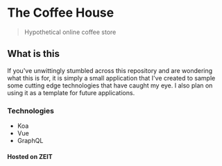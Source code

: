 # The Coffee House
> Hypothetical online coffee store

## What is this
If you've unwittingly stumbled across this repository and are wondering what this is for, it is simply a small application that I've created to sample some cutting edge technologies that have caught my eye. I also plan on using it as a template for future applications.

### Technologies
- Koa
- Vue
- GraphQL

#### Hosted on ZEIT